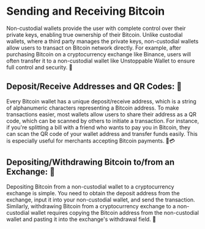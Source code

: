 # Sending and Receiving Bitcoin

Non-custodial wallets provide the user with complete control over their private keys, enabling true ownership of their Bitcoin. Unlike custodial wallets, where a third party manages the private keys, non-custodial wallets allow users to transact on Bitcoin network directly. For example, after purchasing Bitcoin on a cryptocurrency exchange like Binance, users will often transfer it to a non-custodial wallet like Unstoppable Wallet to ensure full control and security. 🔐

## Deposit/Receive Addresses and QR Codes: 📇

Every Bitcoin wallet has a unique deposit/receive address, which is a string of alphanumeric characters representing a Bitcoin address. To make transactions easier, most wallets allow users to share their address as a QR code, which can be scanned by others to initiate a transaction. For instance, if you're splitting a bill with a friend who wants to pay you in Bitcoin, they can scan the QR code of your wallet address and transfer funds easily. This is especially useful for merchants accepting Bitcoin payments. 📸💳

## Depositing/Withdrawing Bitcoin to/from an Exchange: 🏦

Depositing Bitcoin from a non-custodial wallet to a cryptocurrency exchange is simple. You need to obtain the deposit address from the exchange, input it into your non-custodial wallet, and send the transaction. Similarly, withdrawing Bitcoin from a cryptocurrency exchange to a non-custodial wallet requires copying the Bitcoin address from the non-custodial wallet and pasting it into the exchange's withdrawal field. 🔁

